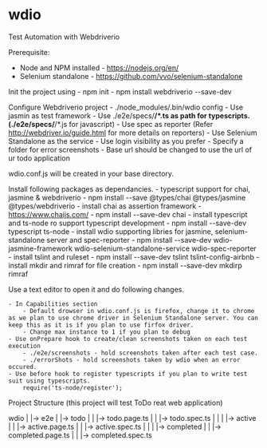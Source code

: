 # wdio
Test Automation with Webdriverio

Prerequisite:
 - Node and NPM installed - https://nodejs.org/en/
 - Selenium standalone - https://github.com/vvo/selenium-standalone
 
Init the project using 
    - npm init 
    - npm install webdriverio --save-dev

Configure Webdriverio project
    - ./node_modules/.bin/wdio config
        - Use jasmin as test framework
        - Use ./e2e/specs/**/*.ts as path for typescripts. (./e2e/specs/**/*.js for javascript)
        - Use spec as reporter (Refer http://webdriver.io/guide.html for more details on reporters)
        - Use Selenium Standalone as the service
        - Use login visibility as you prefer
        - Specify a folder for error screenshots
        - Base url should be changed to use the url of ur todo application

wdio.conf.js will be created in your base directory. 

Install following packages as dependancies.
    - typescript support for chai, jasmine & webdriverio
        - npm install --save  @types/chai @types/jasmine @types/webdriverio
    - install chai as assertion framework - https://www.chaijs.com/
        - npm install --save-dev chai 
    - install typescript and ts-node ro support typescript development
        - npm install --save-dev typescript ts-node
    - install wdio supporting libries for jasmine, selenium-standalone server and spec-reporter
        - npm install --save-dev  wdio-jasmine-framework wdio-selenium-standalone-service wdio-spec-reporter
    - install tslint and ruleset 
        - npm install --save-dev tslint tslint-config-airbnb
    - install mkdir and rimraf for file creation
        - npm install --save-dev mkdirp rimraf


Use a text editor to open it and do following changes.
 
    - In Capabilities section
        - Default drowser in wdio.conf.js is firefox, change it to chrome as we plan to use chrome driver in Selenium Standalone server. You can keep this as it is if you plan to use firfox driver.
        - Change max instance to 1 if you plan to debug
    - Use onPrepare hook to create/clean screenshots taken on each test execution
        - ./e2e/screenshots - hold screenshots taken after each test case.
        - ./errorShots - hold screenshots taken by wdio when an error occured.
    - Use before hook to register typescripts if you plan to write test suit using typescripts.
        require('ts-node/register');


Project Structure (this project will test ToDo reat web application)

   wdio
    |
    |-> e2e
    |    |-> todo
    |    |    |-> todo.page.ts
    |    |    |-> todo.spec.ts
    |    |
    |    |-> active
    |    |    |-> active.page.ts
    |    |    |-> active.spec.ts
    |    |
    |    |-> completed
    |    |    |-> completed.page.ts
    |    |    |-> completed.spec.ts





    
